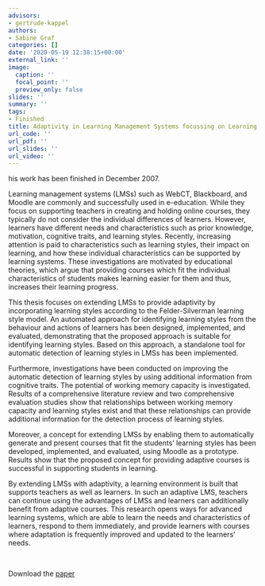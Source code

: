 ```yaml
---
advisors:
- gertrude-kappel
authors:
- Sabine Graf
categories: []
date: '2020-05-19 12:38:15+00:00'
external_link: ''
image:
  caption: ''
  focal_point: ''
  preview_only: false
slides: ''
summary: ''
tags:
- Finished
title: Adaptivity in Learning Management Systems focussing on Learning Styles
url_code: ''
url_pdf: ''
url_slides: ''
url_video: ''
---
```


his work has been finished in December 2007.

Learning management systems (LMSs) such as WebCT, Blackboard, and Moodle are commonly and successfully used in e-education. While they focus on supporting teachers in creating and holding online courses, they typically do not consider the individual differences of learners. However, learners have different needs and characteristics such as prior knowledge, motivation, cognitive traits, and learning styles. Recently, increasing attention is paid to characteristics such as learning styles, their impact on learning, and how these individual characteristics can be supported by learning systems. These investigations are motivated by educational theories, which argue that providing courses which fit the individual characteristics of students makes learning easier for them and thus, increases their learning progress.

This thesis focuses on extending LMSs to provide adaptivity by incorporating learning styles according to the Felder-Silverman learning style model. An automated approach for identifying learning styles from the behaviour and actions of learners has been designed, implemented, and evaluated, demonstrating that the proposed approach is suitable for identifying learning styles. Based on this approach, a standalone tool for automatic detection of learning styles in LMSs has been implemented.

Furthermore, investigations have been conducted on improving the automatic detection of learning styles by using additional information from cognitive traits. The potential of working memory capacity is investigated. Results of a comprehensive literature review and two comprehensive evaluation studies show that relationships between working memory capacity and learning styles exist and that these relationships can provide additional information for the detection process of learning styles.

Moreover, a concept for extending LMSs by enabling them to automatically generate and present courses that fit the students’ learning styles has been developed, implemented, and evaluated, using Moodle as a prototype. Results show that the proposed concept for providing adaptive courses is successful in supporting students in learning.

By extending LMSs with adaptivity, a learning environment is built that supports teachers as well as learners. In such an adaptive LMS, teachers can continue using the advantages of LMSs and learners can additionally benefit from adaptive courses. This research opens ways for advanced learning systems, which are able to learn the needs and characteristics of learners, respond to them immediately, and provide learners with courses where adaptation is frequently improved and updated to the learners’ needs.

&nbsp;

 Download the [paper](https://www.big.tuwien.ac.at/app/uploads/2016/10/Graf_S.pdf)